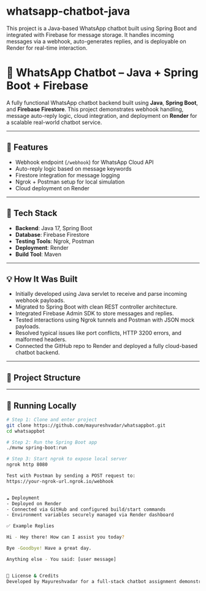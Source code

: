 # whatsapp-chatbot-java
This project is a Java-based WhatsApp chatbot built using Spring Boot and integrated with Firebase for message storage. It handles incoming messages via a webhook, auto-generates replies, and is deployable on Render for real-time interaction.

# 📱 WhatsApp Chatbot – Java + Spring Boot + Firebase

A fully functional WhatsApp chatbot backend built using **Java**, **Spring Boot**, and **Firebase Firestore**. This project demonstrates webhook handling, message auto-reply logic, cloud integration, and deployment on **Render** for a scalable real-world chatbot service.

---

## 🚀 Features

- Webhook endpoint (`/webhook`) for WhatsApp Cloud API
- Auto-reply logic based on message keywords
- Firestore integration for message logging
- Ngrok + Postman setup for local simulation
- Cloud deployment on Render

---

## 🧱 Tech Stack

- **Backend**: Java 17, Spring Boot
- **Database**: Firebase Firestore
- **Testing Tools**: Ngrok, Postman
- **Deployment**: Render
- **Build Tool**: Maven

---

## 💡 How It Was Built

- Initially developed using Java servlet to receive and parse incoming webhook payloads.
- Migrated to Spring Boot with clean REST controller architecture.
- Integrated Firebase Admin SDK to store messages and replies.
- Tested interactions using Ngrok tunnels and Postman with JSON mock payloads.
- Resolved typical issues like port conflicts, HTTP 3200 errors, and malformed headers.
- Connected the GitHub repo to Render and deployed a fully cloud-based chatbot backend.

---

## 📂 Project Structure


---

## 🔧 Running Locally

```bash
# Step 1: Clone and enter project
git clone https://github.com/mayureshvadar/whatsappbot.git
cd whatsappbot

# Step 2: Run the Spring Boot app
./mvnw spring-boot:run

# Step 3: Start ngrok to expose local server
ngrok http 8080

Test with Postman by sending a POST request to:
https://your-ngrok-url.ngrok.io/webhook


☁️ Deployment
- Deployed on Render
- Connected via GitHub and configured build/start commands
- Environment variables securely managed via Render dashboard

✅ Example Replies

Hi - Hey there! How can I assist you today?

Bye -Goodbye! Have a great day.

Anything else - You said: [user message]


📜 License & Credits
Developed by Mayureshvadar for a full-stack chatbot assignment demonstrating backend development, integration, and cloud deployment skills.

